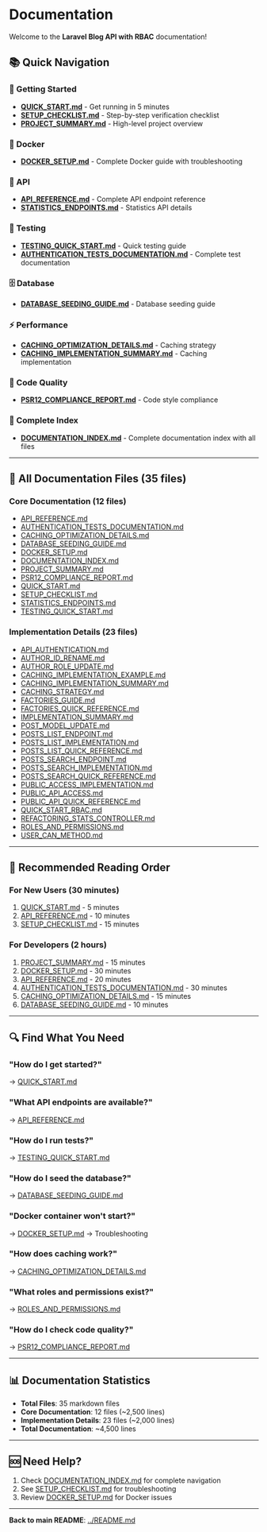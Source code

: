 # Documentation

Welcome to the **Laravel Blog API with RBAC** documentation!

## 📚 Quick Navigation

### 🚀 Getting Started

- **[QUICK_START.md](QUICK_START.md)** - Get running in 5 minutes
- **[SETUP_CHECKLIST.md](SETUP_CHECKLIST.md)** - Step-by-step verification checklist
- **[PROJECT_SUMMARY.md](PROJECT_SUMMARY.md)** - High-level project overview

### 🐳 Docker

- **[DOCKER_SETUP.md](DOCKER_SETUP.md)** - Complete Docker guide with troubleshooting

### 🔌 API

- **[API_REFERENCE.md](API_REFERENCE.md)** - Complete API endpoint reference
- **[STATISTICS_ENDPOINTS.md](STATISTICS_ENDPOINTS.md)** - Statistics API details

### 🧪 Testing

- **[TESTING_QUICK_START.md](TESTING_QUICK_START.md)** - Quick testing guide
- **[AUTHENTICATION_TESTS_DOCUMENTATION.md](AUTHENTICATION_TESTS_DOCUMENTATION.md)** - Complete test documentation

### 🗄️ Database

- **[DATABASE_SEEDING_GUIDE.md](DATABASE_SEEDING_GUIDE.md)** - Database seeding guide

### ⚡ Performance

- **[CACHING_OPTIMIZATION_DETAILS.md](CACHING_OPTIMIZATION_DETAILS.md)** - Caching strategy
- **[CACHING_IMPLEMENTATION_SUMMARY.md](CACHING_IMPLEMENTATION_SUMMARY.md)** - Caching implementation

### 🎨 Code Quality

- **[PSR12_COMPLIANCE_REPORT.md](PSR12_COMPLIANCE_REPORT.md)** - Code style compliance

### 📖 Complete Index

- **[DOCUMENTATION_INDEX.md](DOCUMENTATION_INDEX.md)** - Complete documentation index with all files

---

## 📂 All Documentation Files (35 files)

### Core Documentation (12 files)
- [API_REFERENCE.md](API_REFERENCE.md)
- [AUTHENTICATION_TESTS_DOCUMENTATION.md](AUTHENTICATION_TESTS_DOCUMENTATION.md)
- [CACHING_OPTIMIZATION_DETAILS.md](CACHING_OPTIMIZATION_DETAILS.md)
- [DATABASE_SEEDING_GUIDE.md](DATABASE_SEEDING_GUIDE.md)
- [DOCKER_SETUP.md](DOCKER_SETUP.md)
- [DOCUMENTATION_INDEX.md](DOCUMENTATION_INDEX.md)
- [PROJECT_SUMMARY.md](PROJECT_SUMMARY.md)
- [PSR12_COMPLIANCE_REPORT.md](PSR12_COMPLIANCE_REPORT.md)
- [QUICK_START.md](QUICK_START.md)
- [SETUP_CHECKLIST.md](SETUP_CHECKLIST.md)
- [STATISTICS_ENDPOINTS.md](STATISTICS_ENDPOINTS.md)
- [TESTING_QUICK_START.md](TESTING_QUICK_START.md)

### Implementation Details (23 files)
- [API_AUTHENTICATION.md](API_AUTHENTICATION.md)
- [AUTHOR_ID_RENAME.md](AUTHOR_ID_RENAME.md)
- [AUTHOR_ROLE_UPDATE.md](AUTHOR_ROLE_UPDATE.md)
- [CACHING_IMPLEMENTATION_EXAMPLE.md](CACHING_IMPLEMENTATION_EXAMPLE.md)
- [CACHING_IMPLEMENTATION_SUMMARY.md](CACHING_IMPLEMENTATION_SUMMARY.md)
- [CACHING_STRATEGY.md](CACHING_STRATEGY.md)
- [FACTORIES_GUIDE.md](FACTORIES_GUIDE.md)
- [FACTORIES_QUICK_REFERENCE.md](FACTORIES_QUICK_REFERENCE.md)
- [IMPLEMENTATION_SUMMARY.md](IMPLEMENTATION_SUMMARY.md)
- [POST_MODEL_UPDATE.md](POST_MODEL_UPDATE.md)
- [POSTS_LIST_ENDPOINT.md](POSTS_LIST_ENDPOINT.md)
- [POSTS_LIST_IMPLEMENTATION.md](POSTS_LIST_IMPLEMENTATION.md)
- [POSTS_LIST_QUICK_REFERENCE.md](POSTS_LIST_QUICK_REFERENCE.md)
- [POSTS_SEARCH_ENDPOINT.md](POSTS_SEARCH_ENDPOINT.md)
- [POSTS_SEARCH_IMPLEMENTATION.md](POSTS_SEARCH_IMPLEMENTATION.md)
- [POSTS_SEARCH_QUICK_REFERENCE.md](POSTS_SEARCH_QUICK_REFERENCE.md)
- [PUBLIC_ACCESS_IMPLEMENTATION.md](PUBLIC_ACCESS_IMPLEMENTATION.md)
- [PUBLIC_API_ACCESS.md](PUBLIC_API_ACCESS.md)
- [PUBLIC_API_QUICK_REFERENCE.md](PUBLIC_API_QUICK_REFERENCE.md)
- [QUICK_START_RBAC.md](QUICK_START_RBAC.md)
- [REFACTORING_STATS_CONTROLLER.md](REFACTORING_STATS_CONTROLLER.md)
- [ROLES_AND_PERMISSIONS.md](ROLES_AND_PERMISSIONS.md)
- [USER_CAN_METHOD.md](USER_CAN_METHOD.md)

---

## 🎯 Recommended Reading Order

### For New Users (30 minutes)

1. [QUICK_START.md](QUICK_START.md) - 5 minutes
2. [API_REFERENCE.md](API_REFERENCE.md) - 10 minutes
3. [SETUP_CHECKLIST.md](SETUP_CHECKLIST.md) - 15 minutes

### For Developers (2 hours)

1. [PROJECT_SUMMARY.md](PROJECT_SUMMARY.md) - 15 minutes
2. [DOCKER_SETUP.md](DOCKER_SETUP.md) - 30 minutes
3. [API_REFERENCE.md](API_REFERENCE.md) - 20 minutes
4. [AUTHENTICATION_TESTS_DOCUMENTATION.md](AUTHENTICATION_TESTS_DOCUMENTATION.md) - 30 minutes
5. [CACHING_OPTIMIZATION_DETAILS.md](CACHING_OPTIMIZATION_DETAILS.md) - 15 minutes
6. [DATABASE_SEEDING_GUIDE.md](DATABASE_SEEDING_GUIDE.md) - 10 minutes

---

## 🔍 Find What You Need

### "How do I get started?"
→ [QUICK_START.md](QUICK_START.md)

### "What API endpoints are available?"
→ [API_REFERENCE.md](API_REFERENCE.md)

### "How do I run tests?"
→ [TESTING_QUICK_START.md](TESTING_QUICK_START.md)

### "How do I seed the database?"
→ [DATABASE_SEEDING_GUIDE.md](DATABASE_SEEDING_GUIDE.md)

### "Docker container won't start?"
→ [DOCKER_SETUP.md](DOCKER_SETUP.md) → Troubleshooting

### "How does caching work?"
→ [CACHING_OPTIMIZATION_DETAILS.md](CACHING_OPTIMIZATION_DETAILS.md)

### "What roles and permissions exist?"
→ [ROLES_AND_PERMISSIONS.md](ROLES_AND_PERMISSIONS.md)

### "How do I check code quality?"
→ [PSR12_COMPLIANCE_REPORT.md](PSR12_COMPLIANCE_REPORT.md)

---

## 📊 Documentation Statistics

- **Total Files**: 35 markdown files
- **Core Documentation**: 12 files (~2,500 lines)
- **Implementation Details**: 23 files (~2,000 lines)
- **Total Documentation**: ~4,500 lines

---

## 🆘 Need Help?

1. Check [DOCUMENTATION_INDEX.md](DOCUMENTATION_INDEX.md) for complete navigation
2. See [SETUP_CHECKLIST.md](SETUP_CHECKLIST.md) for troubleshooting
3. Review [DOCKER_SETUP.md](DOCKER_SETUP.md) for Docker issues

---

**Back to main README**: [../README.md](../README.md)

